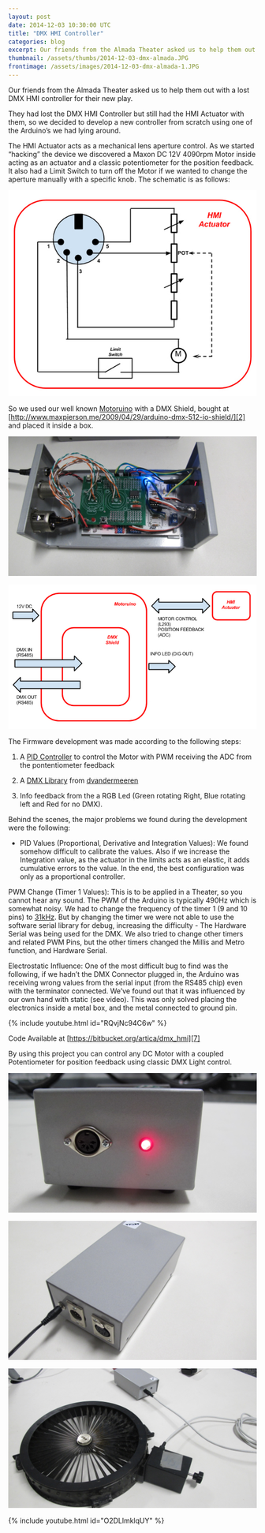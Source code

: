 ```yaml
---
layout: post
date: 2014-12-03 10:30:00 UTC
title: "DMX HMI Controller"
categories: blog
excerpt: Our friends from the Almada Theater asked us to help them out with a lost DMX HMI controller for their new play. 
thumbnail: /assets/thumbs/2014-12-03-dmx-almada.JPG
frontimage: /assets/images/2014-12-03-dmx-almada-1.JPG
---
```


Our friends from the Almada Theater asked us to help them out with a lost DMX HMI controller for their new play.

They had lost the DMX HMI Controller but still had the HMI Actuator with them, so we decided to develop a new controller from scratch using one of the Arduino’s we had lying around.

The HMI Actuator acts as a mechanical lens aperture control. As we started “hacking” the device we discovered a Maxon DC 12V 4090rpm Motor inside acting as an actuator and a classic potentiometer for the position feedback. It also had a Limit Switch to turn off the Motor if we wanted to change the aperture manually with a specific knob. The schematic is as follows:

![](/assets/images/2014-12-03-dmx-almada-5.jpg)

So we used our well known [Motoruino][1] with a DMX Shield, bought at [http://www.maxpierson.me/2009/04/29/arduino-dmx-512-io-shield/][2] and placed it inside a box.

![](/assets/images/2014-12-03-dmx-almada-1.JPG)

![](/assets/images/2014-12-03-dmx-almada-6.JPG)

The Firmware development was made according to the following steps:
1. A [PID Controller][3] to control the Motor with PWM receiving the ADC from the pontentiometer feedback

2. A [DMX Library][4] from [dvandermeeren][5]

3. Info feedback from the a RGB Led (Green rotating Right, Blue rotating left and Red for no DMX).

Behind the scenes, the major problems we found during the development were the following:

- PID Values (Proportional, Derivative and Integration Values):
We found somehow difficult to calibrate the values. Also if we increase the Integration value, as the actuator in the limits acts as an elastic, it adds cumulative errors to the value. In the end, the best configuration was only as a proportional controller.

PWM Change (Timer 1 Values):
This is to be applied in a Theater, so you cannot hear any sound. The PWM of the Arduino is typically 490Hz which is somewhat noisy. 
We had to change the frequency of the timer 1 (9 and 10 pins) to [31kHz][6]. 
But by changing the timer we were not able to use the software serial library for debug, increasing the difficulty - The Hardware Serial was being used for the DMX. We also tried to change other timers and related PWM Pins, but the other timers changed the Millis and Metro function, and Hardware Serial.

Electrostatic Influence:
One of the most difficult bug to find was the following, if we hadn’t the DMX Connector plugged in, the Arduino was receiving wrong values from the serial input (from the RS485 chip) even with the terminator connected. We’ve found out that it was influenced by our own hand with static (see video). This was only solved placing the electronics inside a metal box, and the metal connected to ground pin.

{% include youtube.html id="RQvjNc94C6w" %}

Code Available at [https://bitbucket.org/artica/dmx_hmi][7]

By using this project you can control any DC Motor with a coupled Potentiometer for position feedback using classic DMX Light control.

![](/assets/images/2014-12-03-dmx-almada-2.JPG)

![](/assets/images/2014-12-03-dmx-almada-3.JPG)

![](/assets/images/2014-12-03-dmx-almada-4.JPG)

{% include youtube.html id="O2DLlmklqUY" %}

[1]: http://www.guibot.pt/motoruino/
[2]: http://www.maxpierson.me/2009/04/29/arduino-dmx-512-io-shield/
[3]: https://www.udacity.com/course/viewer#!/c-cs373/l-48743150/e-48728346/m-48271914
[4]: http://sourceforge.net/p/dmxlibraryforar/wiki/Home/
[5]: http://sourceforge.net/u/dvandermeeren/profile/
[6]: http://playground.arduino.cc/Code/PwmFrequency
[7]: https://bitbucket.org/artica/dmx_hmi